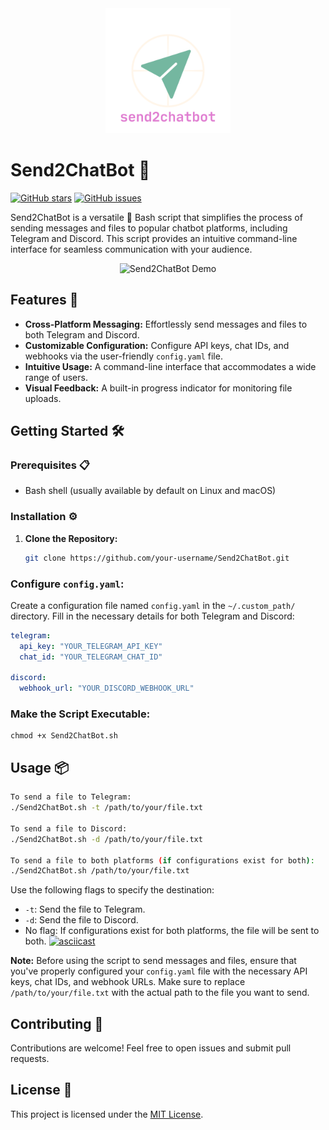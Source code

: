 <div align="center">
  <img src="assets/send2chatbot-logot.png" alt="Send2ChatBot Logo" width="200" height="200">
</div>

# Send2ChatBot 🤖

[![GitHub stars](https://img.shields.io/github/stars/4riful/Send2ChatBot)](https://github.com/4riful/Send2ChatBot/stargazers)
[![GitHub issues](https://img.shields.io/github/issues/4riful/Send2ChatBot)](https://github.com/4riful/Send2ChatBot/issues)

Send2ChatBot is a versatile 🌟 Bash script that simplifies the process of sending messages and files to popular chatbot platforms, including Telegram and Discord. This script provides an intuitive command-line interface for seamless communication with your audience.

<p align="center">
  <img src="assets/send2chatbot-demo.gif" alt="Send2ChatBot Demo" width="600">
</p>

## Features 🚀

- **Cross-Platform Messaging:** Effortlessly send messages and files to both Telegram and Discord.
- **Customizable Configuration:** Configure API keys, chat IDs, and webhooks via the user-friendly `config.yaml` file.
- **Intuitive Usage:** A command-line interface that accommodates a wide range of users.
- **Visual Feedback:** A built-in progress indicator for monitoring file uploads.

## Getting Started 🛠️

### Prerequisites 📋

- Bash shell (usually available by default on Linux and macOS)

### Installation ⚙️

1. **Clone the Repository:**

   ```bash
   git clone https://github.com/your-username/Send2ChatBot.git

  ### Configure `config.yaml`:

Create a configuration file named `config.yaml` in the `~/.custom_path/` directory. Fill in the necessary details for both Telegram and Discord:

```yaml
telegram:
  api_key: "YOUR_TELEGRAM_API_KEY"
  chat_id: "YOUR_TELEGRAM_CHAT_ID"

discord:
  webhook_url: "YOUR_DISCORD_WEBHOOK_URL"
```
### Make the Script Executable:
```
chmod +x Send2ChatBot.sh
```
## Usage 📦
```bash
To send a file to Telegram:
./Send2ChatBot.sh -t /path/to/your/file.txt

To send a file to Discord:
./Send2ChatBot.sh -d /path/to/your/file.txt

To send a file to both platforms (if configurations exist for both):
./Send2ChatBot.sh /path/to/your/file.txt

```

Use the following flags to specify the destination:

- `-t`: Send the file to Telegram.
- `-d`: Send the file to Discord.
- No flag: If configurations exist for both platforms, the file will be sent to both.
[![asciicast](https://asciinema.org/a/E4QrxzzJh0erpKEO0n3wyYZNX.svg)](https://asciinema.org/a/E4QrxzzJh0erpKEO0n3wyYZNX)



**Note:** Before using the script to send messages and files, ensure that you've properly configured your `config.yaml` file with the necessary API keys, chat IDs, and webhook URLs. Make sure to replace `/path/to/your/file.txt` with the actual path to the file you want to send.

## Contributing 👥

Contributions are welcome! Feel free to open issues and submit pull requests.

## License 📄


This project is licensed under the [MIT License](LICENSE).

